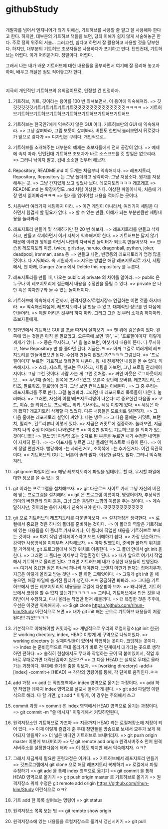 # githubStudy

#
개발자를 넘어서 엔지니어가 되기 위해선, 기트허브를 사용할 줄 알고 잘 사용해야 한다고 한다.
하지만, 대부분의 기트허브 책들을 보면, 당최 이해가 쉽지 않게 서술해놓곤 한다.
주로 정의 위주의 서술... 그러고선, 쉽다고 하면서 잘 활용하고 사용할 것을 당부한다.
하지만, 대부분의 기트허브 초보자들은 사용하다가 포기하고 만다.
단언컨대, 기트허브는 어렵다. 이거 어려운거다. 정말이다. 어렵다.

그래서 나는 내가 배운 기트허브에 대한 내용들을 공부하면서 여기에 잘 정리해 놓고자 하며,
배우고 깨달은 점도 적어놓고자 한다.

#
지극히 개인적인 기트허브의 유의점이므로, 인정할 건 인정하자.

1. 기트허브, 기트, 깃이라는 용어를 100 번 외쳐보면서, 이 용어에 익숙해져라.
=> 깃깃깃깃깃깃기트기트기트기트기트깃깃깃깃깃깃깃깃깃깃깃깃깃ㅋㅋㅋㅋ
=> 기트허브기트허브기트허브기트허브기트허브기트허브기트허브기트허브

2. 기트허브는 한국인?에게 익숙하지 않은 GUI 이다. 기트허브만의 GUI 에 익숙해져라.
=> 그냥 살펴봐라, 그림 보듯이 살펴봐라. 버튼도 한번씩 눌러보면서 뒤로갖다가 앞으로 갖다가
=> 디자인은 구리다. 개인적으로...

3. 기트허브를 소개해주는 대부분의 예제는 초보자들에게 전혀 공감이 없다.
=> 예제에 속지 마라. 단언컨대 기트허브 초보자가 바로 소스코드를 깃 할일은 없으리라.
=> 그러니 낚이지 말고, 겁내 소소한 것부터 해보자.

4. Repository, README.md 이 두개는 처음부터 익숙해지자.
=> 레포지토리, Repository, Repository 는 그냥 폴더라고 생각하자. 그냥 저장소다. 뭔가를 저장해두는 곳.
=> 그냥 간지있게 쓰고 싶었나 보다. 레포지토리ㅋㅋㅋ 레포레포
=> READNE.md 는 확장자명도 .md 처럼 이상한 거다. 이상한 파일이니까, 처음에 가장 먼저 읽어봐라ㅋㅋㅋ
=> 뭔가를 읽어야할 내용을 적어두는 곳이다.

5. 처음부터 여러가지 세팅하지 마라.
=> 이건 게임이 아니라서, 여러가지 세팅을 다 하면서 힘겹게 할 필요가 없다.
=> 할 수 있는 만큼, 이해가 되는 부분만큼만 세팅내용을 눌러봐라.

6. 레포지토리 만들기 및 삭제하기만 한 20 번 해보자.
=> 레포지토리를 만들고 삭제하고, 만들고 삭제하면서 이거 자체에 익숙해져야 한다.
=> 기트허브는 닳지 않기 때문에 이러한 행위를 하면서 나만의 자극적인 놀이터가 되도록 만들어보자.
=> 연습용 레포지토리 이름. twice, girlsday, naruto, dragonball, python, joker, deadpool, ironman, sana 등
=> 만들고 나면, 빈깡통의 레포지토리가 엄청 많을 것이다. 다 지워봐라. 속 시원하게
=> 지우는 방법은 해당 레포지토리로 가서, 세팅에서, 맨 아래, Danger Zone 에서 Delete this repository 를 누른다.

7. 레포지토리를 만들 때, 나오는 public 과 private 의 차이를 알아라.
=> public 은 누구나 이 레포지토리에 접근해서 내용을 수정안을 올릴 수 있다.
=> private 은 나만 혹은 여자친구와 놀 수 있는 놀이터이다.

8. 기트허브에 익숙해지기 전까지, 원격저장소/로컬저장소 연결하는 이런 것좀 하지마라.
=> 익숙해진다음에, 레포지토리나 잘 만들 수 있고, 대체적인 정보를 안 다음에 만들어라.
=> 제발 어려운 것부터 하지 마라. 그리고 그런 것 부터 소개좀 하지마라. 초보자들에게.

9. 첫화면에서 기트허브 GUI 를 조금 따져서 살펴보기.
=> 맨 위에 검은줄이 있다. 왼쪽에 있는 것들은 아직 볼 필요없고, 오른쪽에 보면 '종', '+', '프로필이미지' 이렇게 세개가 있다.
=> 종은 무시하고, '+' 을 눌러보면, 여섯가지 내용이 뜬다. 다 무시하고, New Repository 만 쓸 줄아면 된다. 지금은.ㅋ
=> 아까 그걸로 여러개의 레포지토리를 만들어봤으면 된다. 수십개 만들지 않았던가?ㅋㅋㅋ 그럼됬다.
=> '프로필이미지' 누르면  기트허브 첫화면이 나온다. 음. 내 전체적인 내용을 볼 수 있다. 익숙해지자.
=> 스타, 지스트, 헬프는 무시하고, 세팅을 가보면, 그냥 프로필 관리페이지이다. 그냥 그런 것이다. 사람 사는 게 그런 것처럼.
=> 싸인 아웃은 로그아웃이지 모...
=> 두번째 줄에는 왼쪽에 프사가 있고, 오른쪽 상단에 오버뷰, 레포지토리, 스타즈, 팔로워즈, 팔로잉이 있다. 그냥 보면 컨텍스트는 이해된다.
=> 그 중 우리는 레포지토리를 주로 쓴다. 그걸 눌러봐라. 그러면 내 레포지토리 목록들이 나온다. 눌러봐라.
=> 그러면, 자신의 이름/레포지토리명이 나온다! 꺄 중요한건 다음줄
=> 코드, 이슈, 풀 리퀘스트, 프로젝트, 위키, 인사이트, 세팅 이렇게 있다.
=> 세팅은 아까 봤지? 레포지토리 삭제할 때 썼었다. 다른 내용들은 모르쇠로 일관하자.
=> 그 다음 줄에는 레포지토리 설명이 써있다. 나는 냉무
=> 그 다음 줄에는 커밋트, 브랜치, 릴리즈, 컨트리뷰터 이렇게 있다.
=> 지금은 커밋트에 집중하자. 눌러보면, 지금까지 나의 수정 이력들이 나와있다!!!!
=> 이것만 알아도 기트허브를 쓸 의미가 있는 것이다.!!!!!!
=> 필쏘굿!! 파일명 또는 숫자로 된 부분을 누르면 내가 수정한 내역들이 자세히 뜬다.
=> <> 이표시를 누르면 그냥 플레인 텍스트로 내용이 뜬다.
=> 이게 정말 편한거다. 빨강색에 -는 사라진거고, 초록색에 +는 추가된거다. 이건 직관적이다.
=> 기트허브의 GUI 는 버튼이 졸라 많다. 이상한 글자도 많다. 그러니 익숙해져라.

10. .gitignore 파일이란
=> 해당 레포지토리에 파일을 업데이트 할 때, 무시할 파일에 대한 정보를 쓸 수 있는 것.

11. git 이라는 프로그램을 설치해보자.
=> git 다운로드 사이트 가서 그냥 자신의 버전에 맞는 프로그램을 설치해라. 
=> git 은 프로그램 이름이자, 명령어이자, 추상적인 의미의 버전관리 의미 등등, 그냥 그런 동일한 느낌의 이름을 주는 것이다.
=> 계속 말하지만, 깃이라는 용어 자체가 친숙해져야 한다. 깃깃깃깃깃깃깃깃깃깃

12. git 으로 기트허브의 레포지토리를 다운받아보자.
=> 설치과정은 생략한다.
=> 로컬에서 중요한 것은 하나의 폴더를 준비하는 것이다.
=> 이 폴더의 역할은 기트허브에 있는 내용들을 이 폴더로 가져오거나, 이 폴더에 작업한 내용을 기트허브로 보내는 것이다.
=> 마치 작업 인터페이스라고 보면 이해하기 쉽다.
=> 가장 단순하고도 강력한 사용방식을 이제부터 시작해보자.
=> 아까 말했듯이, 준비한 폴더의 위치를 잘 기억해서, git 프로그램에서 해당 위치로 이동한다.
=> 그 폴더 안에서 git init 을 한다.
=> 그러면 그 폴더는 이제부터 작업환경이 된다.
=> 내가 앞으로 여기서 작업해서 기트허브로 올리면 된다. 그러면 기트허브에 내가 수정한 내용들이 반영된다.
=> 여기서 중요한 점은 하나씩 하나씩 해야한다. 브랜치 이딴거 현재는 집어치우자. 지금은 이렇게 올리고 받는 것만
=> 잘 하면 그뤠잇이다.
=> 그렇게 git init 을 해 놓으면, 해당 파일에 숨겨진 폴더가 생긴다.ㅋㅋ 궁금하면 봐봐라.
=> 그다음 기트허브에서 만든 레포지토리의 내용들을 로컬에 다운받아 보자.
=> 왜냐하면, 기트허브에서 코딩을 할 수 없지 않는가?ㅋㅋㅋㅋ
=> 그러니, 기트허브에서 만든 것을 내려받아서 수정하고, 다시 올리는 작업만 먼저 해볼꺼다.
=> 더 복잡한 것은 추후에, 우선은 이것만 익숙해지자.
=> $ git clone https://github.com/rihun-kim/Study 이런식으로 쓰면 
=> 내가 git init 해논 곳으로 기트허브 내용들이 저장된다!!! 꺄옷!!ㅋㅋㅋ

13. 기본적으로 이해해야할 커밋과정
=> 개념적으로 우리의 로컬저장소(git init 한곳) 은 working directory, index, HEAD 이렇게 세 구역으로 나눠져있다.
=> working directory 는 실제파일들이 있어서 작업하는 곳이다. 코딩하는 곳이다.
=> index 는 준비영역으로 무대 올라가기 바로 전 단계에서 대기타는 곳으로 생각하면 편하다.
=> 솔직히 현실에서도 무대와 작업하는 곳이 딱 붙어있어서, 작업 후 바로 무대로가면 대략난감하지 않은가?
=> 그 다음 HEAD 는 실제로 무대로 올라가는 과정이다. 무대에 즐거운 춤을 춰보자.
=> [working directory] -add-> [index] -commit-> [HEAD]
=> 각각의 명령어를 통해, 각 단계로 움직인다.ㅋㅋ

14. add 과정
=> add 는 작업영역에서 index 영역으로 옮기는 과정이다.
=> add 하면 작업한 데까지 index 영역으로 살포시 들어가게 된다.
=> git add 파일명 이런식으로 해라. 다 할 거면, git add * 이렇게, 이 경우는 주의해서 쓰고

15. commit 과정
=> commit 은 index 영역에서 HEAD 영역으로 옮기는 과정이다.
=> git commit -m "쓸 메시지" 이렇게해서 커밋하면된다,

16. 원격저장소인 기트허브로 가즈아
=> 지금까지 HEAD 라는 로컬저장소에 저장이 되어 있다.
=> 이제 이렇게 즐겁게 춘 무대 장면들을 방송으로 보내서 모두가 보게 해야되지 않을까?
=> 더 넓은 바다인 기트허브로 보내버리자.
=> git push origin master 이렇게 보내버리자
=> 단 git remote add origin 원격서버주소 먼저 원격서버주소를 설정한다음에 해라
=> 이 정도 까지만 해서 익숙해지자. ㅇㅋ?

17. 그래서 지금까지 필요한 훈련과정은 이거다.
=> 기트허브에서 레포지토리 만들기
=> 깃프로그램에서 git clone 으로 해당 레포지토리 복제하기
=> 로컬에서 파일 수정하기
=> git add 을 통해 index 영역으로 옮기기
=> git commit 을 통해 HEAD 영역으로 옮기기
=> git push origin master 로 기트허브로 옮기기
=> 원격저장소 위치 수정은 git remote add origin https://github.com/rihun-kim/Study 이런식으로 ㅇㅋ?

18. 기트 add 한 목록 살펴보는 명령어
=> git status

19. 원격저장소 목록 보는 법
=> git remote show origin

20. 원격저장소에 있는 내용들을 로컬저장소로 옮겨서 갱신시키기
=> git pull







